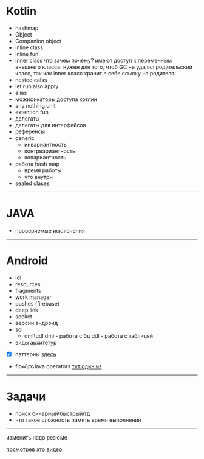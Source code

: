 # Kotlin
- hashmap
- Object
- Companion object
- inline class
- inline fun
- inner class
что зачем почему? имеют доступ к переменным внешнего класса. нужен для того, чтоб GC не удалял родительский класс, так как inner класс хранит в себе ссылку на родителя
- nested calss
- let run also apply 
- alias
- можификаторы доступа котлин
- any nothing unit
- extention fun
- делегаты
- делегаты для интерфейсов 
- референсы
- generic
  - инвариантность
  - контрвариантность
  - ковариантность 
- работа hash map 
  - время работы
  - что внутри
- sealed clases

 
 ---

 # JAVA

 - проверяемые исключения 

 ---

# Android

- idl
- resources 
- fragments 
- work manager
- pushes (firebase)
- deep link
- socket
- версии андроид
- sql
  - dml\ddl
  dml - работа с бд ddl - работа с таблицей
- виды архитетур 
- [x] паттерны [здесь](/patterns/About.md)
- flow\rxJava operators [тут один из](/RxJava/transformation/map/map.md)
 ---

# Задачи

- поиск бинарный\быстрый\тд
- что такое сложность память время выполнения 

 ---
 изменить надо резюме

 [посмотрев это видео](https://www.youtube.com/watch?v=XxXFHz-Vpj0)

